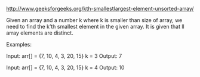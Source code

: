 http://www.geeksforgeeks.org/kth-smallestlargest-element-unsorted-array/

Given an array and a number k where k is smaller than size of array, we need to find the k’th
smallest element in the given array. It is given that ll array elements are distinct.

Examples:

Input: arr[] = {7, 10, 4, 3, 20, 15} k = 3 Output: 7

Input: arr[] = {7, 10, 4, 3, 20, 15} k = 4 Output: 10
